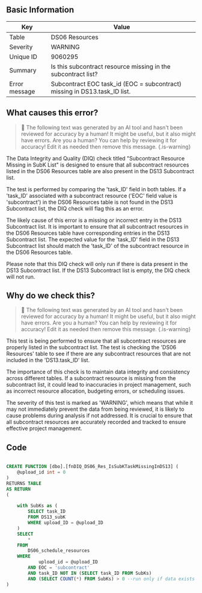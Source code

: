 ## Basic Information
| Key         | Value          |
|-------------|----------------|
| Table       | DS06 Resources |
| Severity    | WARNING |
| Unique ID   | 9060295   |
| Summary     | Is this subcontract resource missing in the subcontract list? |
| Error message | Subcontract EOC task_id (EOC = subcontract) missing in DS13.task_ID list. |

## What causes this error?

> :robot: The following text was generated by an AI tool and hasn't been reviewed for accuracy by a human! It might be useful, but it also might have errors. Are you a human? You can help by reviewing it for accuracy! Edit it as needed then remove this message.
{.is-warning}

The Data Integrity and Quality (DIQ) check titled "Subcontract Resource Missing in SubK List" is designed to ensure that all subcontract resources listed in the DS06 Resources table are also present in the DS13 Subcontract list. 

The test is performed by comparing the 'task_ID' field in both tables. If a 'task_ID' associated with a subcontract resource ('EOC' field value is 'subcontract') in the DS06 Resources table is not found in the DS13 Subcontract list, the DIQ check will flag this as an error. 

The likely cause of this error is a missing or incorrect entry in the DS13 Subcontract list. It is important to ensure that all subcontract resources in the DS06 Resources table have corresponding entries in the DS13 Subcontract list. The expected value for the 'task_ID' field in the DS13 Subcontract list should match the 'task_ID' of the subcontract resource in the DS06 Resources table. 

Please note that this DIQ check will only run if there is data present in the DS13 Subcontract list. If the DS13 Subcontract list is empty, the DIQ check will not run.
## Why do we check this?

> :robot: The following text was generated by an AI tool and hasn't been reviewed for accuracy by a human! It might be useful, but it also might have errors. Are you a human? You can help by reviewing it for accuracy! Edit it as needed then remove this message.
{.is-warning}

This test is being performed to ensure that all subcontract resources are properly listed in the subcontract list. The test is checking the 'DS06 Resources' table to see if there are any subcontract resources that are not included in the 'DS13.task_ID' list. 

The importance of this check is to maintain data integrity and consistency across different tables. If a subcontract resource is missing from the subcontract list, it could lead to inaccuracies in project management, such as incorrect resource allocation, budgeting errors, or scheduling issues. 

The severity of this test is marked as 'WARNING', which means that while it may not immediately prevent the data from being reviewed, it is likely to cause problems during analysis if not addressed. It is crucial to ensure that all subcontract resources are accurately recorded and tracked to ensure effective project management.
## Code

```sql

CREATE FUNCTION [dbo].[fnDIQ_DS06_Res_IsSubKTaskMissingInDS13] (
	@upload_id int = 0
)
RETURNS TABLE
AS RETURN
(
	
	with SubKs as (
		SELECT task_ID
		FROM DS13_subK
		WHERE upload_ID = @upload_ID
	)
	SELECT
		*
	FROM
		DS06_schedule_resources
	WHERE
			upload_id = @upload_ID
		AND EOC = 'subcontract'
		AND task_ID NOT IN (SELECT task_ID FROM SubKs)
		AND (SELECT COUNT(*) FROM SubKs) > 0 --run only if data exists in DS13
)
```
